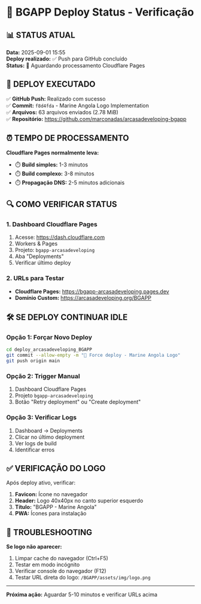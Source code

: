 # 🔄 BGAPP Deploy Status - Verificação

## 📊 STATUS ATUAL

**Data:** 2025-09-01 15:55  
**Deploy realizado:** ✅ Push para GitHub concluído  
**Status:** 🔄 Aguardando processamento Cloudflare Pages  

## 🚀 DEPLOY EXECUTADO

✅ **GitHub Push:** Realizado com sucesso  
✅ **Commit:** `f8d4fda` - Marine Angola Logo Implementation  
✅ **Arquivos:** 63 arquivos enviados (2.78 MiB)  
✅ **Repositório:** https://github.com/marconadas/arcasadeveloping-bgapp  

## ⏰ TEMPO DE PROCESSAMENTO

**Cloudflare Pages normalmente leva:**
- ⏱️ **Build simples:** 1-3 minutos
- ⏱️ **Build complexo:** 3-8 minutos
- ⏱️ **Propagação DNS:** 2-5 minutos adicionais

## 🔍 COMO VERIFICAR STATUS

### 1. Dashboard Cloudflare Pages
1. Acesse: https://dash.cloudflare.com
2. Workers & Pages
3. Projeto: `bgapp-arcasadeveloping`
4. Aba "Deployments"
5. Verificar último deploy

### 2. URLs para Testar
- **Cloudflare Pages:** https://bgapp-arcasadeveloping.pages.dev
- **Domínio Custom:** https://arcasadeveloping.org/BGAPP

## 🛠️ SE DEPLOY CONTINUAR IDLE

### Opção 1: Forçar Novo Deploy
```bash
cd deploy_arcasadeveloping_BGAPP
git commit --allow-empty -m "🔄 Force deploy - Marine Angola Logo"
git push origin main
```

### Opção 2: Trigger Manual
1. Dashboard Cloudflare Pages
2. Projeto `bgapp-arcasadeveloping`
3. Botão "Retry deployment" ou "Create deployment"

### Opção 3: Verificar Logs
1. Dashboard → Deployments
2. Clicar no último deployment
3. Ver logs de build
4. Identificar erros

## ✅ VERIFICAÇÃO DO LOGO

Após deploy ativo, verificar:
1. **Favicon:** Ícone no navegador
2. **Header:** Logo 40x40px no canto superior esquerdo
3. **Título:** "BGAPP - Marine Angola"
4. **PWA:** Ícones para instalação

## 🚨 TROUBLESHOOTING

**Se logo não aparecer:**
1. Limpar cache do navegador (Ctrl+F5)
2. Testar em modo incógnito
3. Verificar console do navegador (F12)
4. Testar URL direta do logo: `/BGAPP/assets/img/logo.png`

---

**Próxima ação:** Aguardar 5-10 minutos e verificar URLs acima
